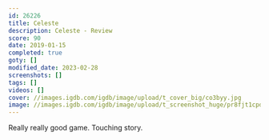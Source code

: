 ```yaml
---
id: 26226
title: Celeste
description: Celeste - Review
score: 90
date: 2019-01-15
completed: true
goty: []
modified_date: 2023-02-28
screenshots: []
tags: []
videos: []
cover: //images.igdb.com/igdb/image/upload/t_cover_big/co3byy.jpg
image: //images.igdb.com/igdb/image/upload/t_screenshot_huge/pr8fjt1cpd5wcwbkgd2r.jpg
---
```

Really really good game. Touching story.